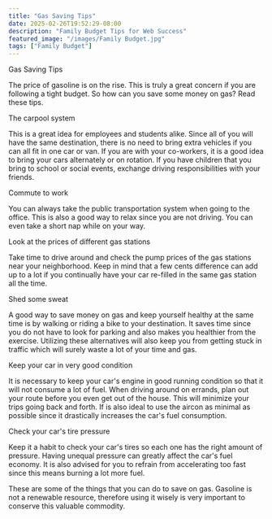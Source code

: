 ```yaml
---
title: "Gas Saving Tips"
date: 2025-02-26T19:52:29-08:00
description: "Family Budget Tips for Web Success"
featured_image: "/images/Family Budget.jpg"
tags: ["Family Budget"]
---
```


Gas Saving Tips


The price of gasoline is on the rise. This is truly a great concern if you are following a tight budget. So how can you save some money on gas? Read these tips.

The carpool system

This is a great idea for employees and students alike. Since all of you will have the same destination, there is no need to bring extra vehicles if you can all fit in one car or van. If you are with your co-workers, it is a good idea to bring your cars alternately or on rotation. If you have children that you bring to school or social events, exchange driving responsibilities with your friends. 

Commute to work

You can always take the public transportation system when going to the office. This is also a good way to relax since you are not driving. You can even take a short nap while on your way. 

Look at the prices of different gas stations

Take time to drive around and check the pump prices of the gas stations near your neighborhood. Keep in mind that a few cents difference can add up to a lot if you continually have your car re-filled in the same gas station all the time.

Shed some sweat

A good way to save money on gas and keep yourself healthy at the same time is by walking or riding a bike to your destination. It saves time since you do not have to look for parking and also makes you healthier from the exercise. Utilizing these alternatives will also keep you from getting stuck in traffic which will surely waste a lot of your time and gas.   

Keep your car in very good condition

It is necessary to keep your car's engine in good running condition so that it will not consume a lot of fuel. When driving around on errands, plan out your route before you even get out of the house. This will minimize your trips going back and forth. If is also ideal to use the aircon as minimal as possible since it drastically increases the car's fuel consumption. 

Check your car's tire pressure

Keep it a habit to check your car's tires so each one has the right amount of pressure. Having unequal pressure can greatly affect the car's fuel economy. It is also advised for you to refrain from accelerating too fast since this means burning a lot more fuel.

These are some of the things that you can do to save on gas. Gasoline is not a renewable resource, therefore using it wisely is very important to conserve this valuable commodity.


